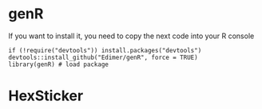 # genR

If you want to install it, you need to copy the next code into your R console

```
if (!require("devtools")) install.packages("devtools")
devtools::install_github("Edimer/genR", force = TRUE)
library(genR) # load package
```

# HexSticker